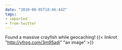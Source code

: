 ```yaml
---
date: "2010-08-05T18:46:44Z"
tags:
- imported
- from-twitter
---
```

Found a massive crayfish while geocaching\!  {{< linkrot "http://yfrog.com/3m95adj" "an image" >}}
